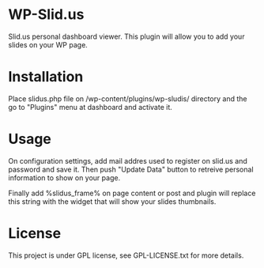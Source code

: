 WP-Slid.us
=========

Slid.us personal dashboard viewer. This plugin will allow you to add your slides on your WP page. 


Installation
============

Place slidus.php file on /wp-content/plugins/wp-sludis/ directory and the go to "Plugins" menu at dashboard and activate it.


Usage
=====

On configuration settings, add mail addres used to register on slid.us and password and save it. Then push "Update Data" button to retreive personal information to show on your page. 


Finally add %slidus_frame% on page content or post and plugin will replace this string with the widget that will show your slides thumbnails.

License
========

This project is under GPL license, see GPL-LICENSE.txt for more details.